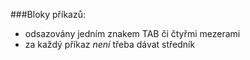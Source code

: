 ###Bloky příkazů:
- odsazovány jedním znakem TAB či čtyřmi mezerami
- za každý příkaz *není* třeba dávat středník
